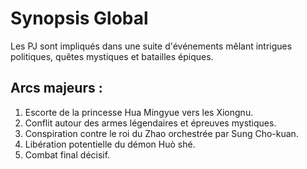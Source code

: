 # Synopsis Global
Les PJ sont impliqués dans une suite d'événements mêlant intrigues politiques, quêtes mystiques et batailles épiques.
## Arcs majeurs :
1. Escorte de la princesse Hua Mingyue vers les Xiongnu.
2. Conflit autour des armes légendaires et épreuves mystiques.
3. Conspiration contre le roi du Zhao orchestrée par Sung Cho-kuan.
4. Libération potentielle du démon Huò shé.
5. Combat final décisif.
